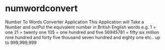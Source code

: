 # numwordconvert
Number To Words Converter Application
This Application will Take a Number and outPut the equivalent number in British English words e.g.
1 = one
21 = twenty one
105 = one hundred and five
56945781 = fifty six million nine hundred and forty five thousand seven hundred and eighty one
etc.. up to 999,999,999
